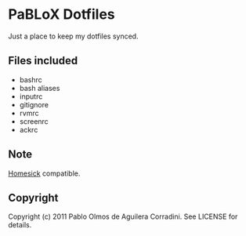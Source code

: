 # PaBLoX Dotfiles #

Just a place to keep my dotfiles synced.

## Files included ##

* bashrc
* bash aliases
* inputrc
* gitignore
* rvmrc
* screenrc
* ackrc

## Note ##

[Homesick](https://github.com/technicalpickles/homesick) compatible.

## Copyright ##

Copyright (c) 2011 Pablo Olmos de Aguilera Corradini. See LICENSE for
details.
